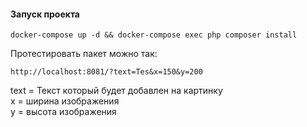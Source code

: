 #### Запуск проекта

    docker-compose up -d && docker-compose exec php composer install

Протестировать пакет можно так:    
    
    http://localhost:8081/?text=Tes&x=150&y=200
     
text = Текст который будет добавлен на картинку    
x = ширина изображения    
y = высота изображения    
